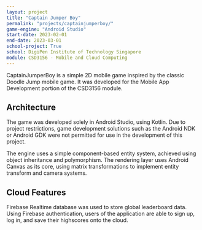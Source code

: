 ```yaml
---
layout: project
title: "Captain Jumper Boy"
permalink: "projects/captainjumperboy/"
game-engine: "Android Studio"
start-date: 2023-02-01
end-date: 2023-03-01
school-project: True
school: DigiPen Institute of Technology Singapore
module: CSD3156 - Mobile and Cloud Computing 
---
```


CaptainJumperBoy is a simple 2D mobile game inspired by the classic Doodle Jump mobile game.
It was developed for the Mobile App Development portion of the CSD3156 module.

## Architecture
The game was developed solely in Android Studio, using Kotlin.
Due to project restrictions, game development solutions such as the Android NDK or Android GDK were not permitted for use in the development of this project.<br>

The engine uses a simple component-based entity system, achieved using object inheritance and polymorphism.
The rendering layer uses Android Canvas as its core, using matrix transformations to implement entity transform and camera systems.

## Cloud Features
Firebase Realtime database was used to store global leaderboard data. 
Using Firebase authentication, users of the application are able to sign up, log in, and save their highscores onto the cloud.